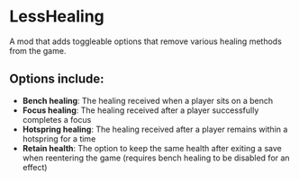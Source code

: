 # LessHealing

A mod that adds toggleable options that remove various healing methods from the game.

## Options include:
-  **Bench healing**: The healing received when a player sits on a bench
-  **Focus healing**: The healing received after a player successfully completes a focus
-  **Hotspring healing**: The healing received after a player remains within a hotspring for a time
-  **Retain health**: The option to keep the same health after exiting a save when reentering the game (requires bench healing to be disabled for an effect)


